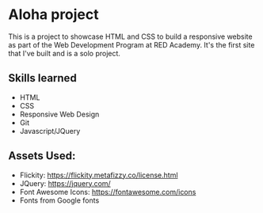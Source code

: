 # Aloha project
This is a project to showcase HTML and CSS to build a responsive website as part of the Web Development Program at RED Academy. It's the first site that I've built and is a solo project.

## Skills learned
- HTML
- CSS
- Responsive Web Design
- Git
- Javascript/JQuery

## Assets Used:
- Flickity: https://flickity.metafizzy.co/license.html
- JQuery: https://jquery.com/
- Font Awesome Icons: https://fontawesome.com/icons
- Fonts from Google fonts
